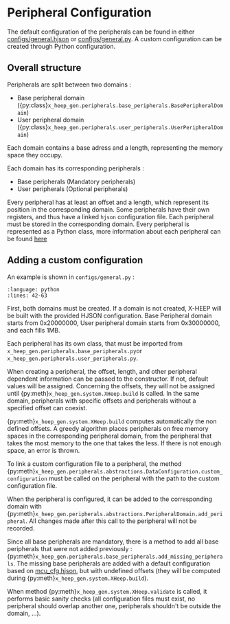 # Peripheral Configuration

The default configuration of the peripherals can be found in either [configs/general.hjson](https://github.com/esl-epfl/x-heep/blob/main/configs/general.hjson) or [configs/general.py](https://github.com/esl-epfl/x-heep/blob/main/configs/general.py). A custom configuration can be created through Python configuration.

## Overall structure

Peripherals are split between two domains :
 - Base peripheral domain ({py:class}`x_heep_gen.peripherals.base_peripherals.BasePeripheralDomain`)
 - User peripheral domain ({py:class}`x_heep_gen.peripherals.user_peripherals.UserPeripheralDomain`)

 Each domain contains a base adress and a length, representing the memory space they occupy.

Each domain has its corresponding peripherals : 
 - Base peripherals (Mandatory peripherals)
 - User peripherals (Optional peripherals)

Every peripheral has at least an offset and a length, which represent its position in the corresponding domain. Some peripherals have their own registers, and thus have a linked `hjson` configuration file. Each peripheral must be stored in the corresponding domain. Every peripheral is represented as a Python class, more information about each peripheral can be found [here](https://x-heep.readthedocs.io/en/latest/Configuration/x_heep_gen/index.html)

## Adding a custom configuration

An example is shown in `configs/general.py` :
```{literalinclude} ../../../configs/general.py
:language: python
:lines: 42-63
```

First, both domains must be created. If a domain is not created, X-HEEP will be built with the provided HJSON configuration. Base Peripheral domain starts from 0x20000000, User peripheral domain starts from 0x30000000, and each fills 1MB.

Each peripheral has its own class, that must be imported from `x_heep_gen.peripherals.base_peripherals.py`or `x_heep_gen.peripherals.user_peripherals.py`.

When creating a peripheral, the offset, length, and other peripheral dependent information can be passed to the constructor. If not, default values will be assigned. Concerning the offsets, they will not be assigned until {py:meth}`x_heep_gen.system.XHeep.build` is called. In the same domain, peripherals with specific offsets and peripherals without a specified offset can coexist.

{py:meth}`x_heep_gen.system.XHeep.build` computes automatically the non defined offsets. A greedy algorithm places peripherals on free memory spaces in the corresponding peripheral domain, from the peripheral that takes the most memory to the one that takes the less. If there is not enough space, an error is thrown.

To link a custom configuration file to a peripheral, the method {py:meth}`x_heep_gen.peripherals.abstractions.DataConfiguration.custom_configuration` must be called on the peripheral with the path to the custom configuration file.

When the peripheral is configured, it can be added to the corresponding domain with {py:meth}`x_heep_gen.peripherals.abstractions.PeripheralDomain.add_peripheral`. All changes made after this call to the peripheral will not be recorded.

Since all base peripherals are mandatory, there is a method to add all base peripherals that were not added previously : {py:meth}`x_heep_gen.peripherals.base_peripherals.add_missing_peripherals`. The missing base peripherals are added with a default configuration based on [mcu_cfg.hjson](https://github.com/esl-epfl/x-heep/blob/main/mcu_cfg.hjson), but with undefined offsets (they will be computed during {py:meth}`x_heep_gen.system.XHeep.build`).

When method {py:meth}`x_heep_gen.system.XHeep.validate` is called, it performs basic sanity checks (all configuration files must exist, no peripheral should overlap another one, peripherals shouldn't be outside the domain, ...).

